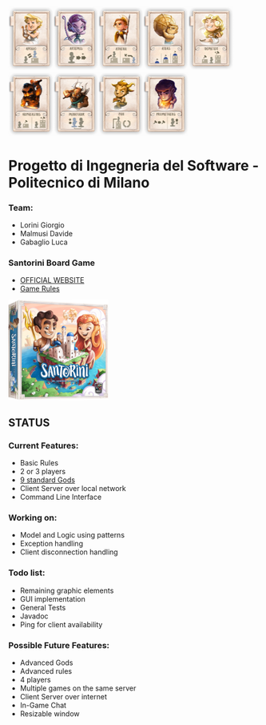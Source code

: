 <img src="src/resources/Santorini%20Images/SchermataSelezioneGod/Apollo.png" alt="alt text" width="90"><img src="src/resources/Santorini%20Images/SchermataSelezioneGod/Artemis.png" alt="alt text" width="90"><img src="src/resources/Santorini%20Images/SchermataSelezioneGod/Athena.png" alt="alt text" width="90"><img src="src/resources/Santorini%20Images/SchermataSelezioneGod/Atlas.png" alt="alt text" width="90"><img src="src/resources/Santorini%20Images/SchermataSelezioneGod/Demeter.png" alt="alt text" width="90"><img src="src/resources/Santorini%20Images/SchermataSelezioneGod/Hepheastus.png" alt="alt text" width="90"><img src="src/resources/Santorini%20Images/SchermataSelezioneGod/Minotaur.png" alt="alt text" width="90"><img src="src/resources/Santorini%20Images/SchermataSelezioneGod/Pan.png" alt="alt text" width="90"><img src="src/resources/Santorini%20Images/SchermataSelezioneGod/Prometheus.png" alt="alt text" width="90">

# Progetto di Ingegneria del Software - Politecnico di Milano

### Team:
* Lorini Giorgio
* Malmusi Davide
* Gabaglio Luca

### Santorini Board Game

* [OFFICIAL WEBSITE]
* [Game Rules]

[Game Rules]: <http://files.roxley.com/Santorini-Rulebook-Web-2016.08.14.pdf>
[OFFICIAL WEBSITE]: <https://roxley.com/products/santorini?currency=EUR>

<img src="src/resources/Santorini%20Images/GameIcon.png" alt="alt text" width="200" height="200">


## STATUS

### Current Features:

* Basic Rules
* 2 or 3 players
* [9 standard Gods](src/resources/Santorini%20Images/Gods.txt)
* Client Server over local network
* Command Line Interface

### Working on:

* Model and Logic using patterns
* Exception handling
* Client disconnection handling

### Todo list:

* Remaining graphic elements
* GUI implementation
* General Tests
* Javadoc
* Ping for client availability

### Possible Future Features:

* Advanced Gods
* Advanced rules
* 4 players
* Multiple games on the same server
* Client Server over internet
* In-Game Chat
* Resizable window



